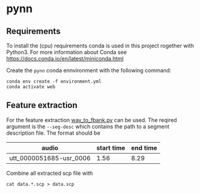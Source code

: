 # pynn

## Requirements
To install the (cpu) requirements conda is used in this project rogether with Python3. For more information about Conda see https://docs.conda.io/en/latest/miniconda.html

Create the `pynn` conda ennvironment with the following command:
```
conda env create -f environment.yml
conda activate web
```

## Feature extraction
For the feature extraction [wav_to_fbank.py](src/pynn/bin/wav_to_fbank.py) can be used.
The reqired argument is the `--seg-desc` which contains the path to a segment description file. The format should be

|audio | start time | end time |
| ---- | ---------- | -------- |
| utt_0000051685-usr_0006 | 1.56 | 8.29|

Combine all extracted scp file with

```
cat data.*.scp > data.scp
```